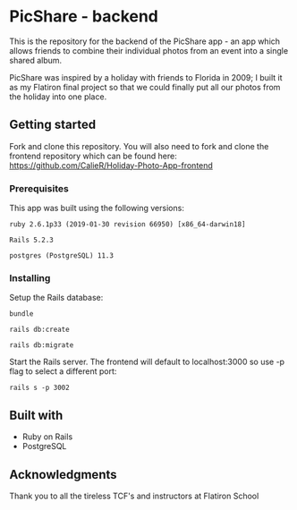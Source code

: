 # PicShare - backend

This is the repository for the backend of the PicShare app - an app which allows friends to combine their individual photos from an event into a single shared album.  

PicShare was inspired by a holiday with friends to Florida in 2009; I built it as my Flatiron final project so that we could finally put all our photos from the holiday into one place.

## Getting started

Fork and clone this repository.  You will also need to fork and clone the frontend repository which can be found here: https://github.com/CalieR/Holiday-Photo-App-frontend

### Prerequisites

This app was built using the following versions: 

```
ruby 2.6.1p33 (2019-01-30 revision 66950) [x86_64-darwin18]

Rails 5.2.3

postgres (PostgreSQL) 11.3

```
### Installing

Setup the Rails database:

```
bundle 

rails db:create

rails db:migrate

```

Start the Rails server.  The frontend will default to localhost:3000 so use -p flag to select a different port:

```
rails s -p 3002

```

## Built with

- Ruby on Rails
- PostgreSQL

## Acknowledgments

Thank you to all the tireless TCF's and instructors at Flatiron School
